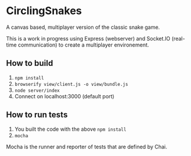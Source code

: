 # CirclingSnakes
A canvas based, multiplayer version of the classic snake game.

This is a work in progress using Express (webserver) and Socket.IO (real-time communication) to create a multiplayer environement.

## How to build
1. `npm install`
2. `browserify view/client.js -o view/bundle.js`
2. `node server/index`
3. Connect on localhost:3000 (default port)


## How to run tests
1. You built the code with the above `npm install`
2. `mocha`

Mocha is the runner and reporter of tests that are defined by Chai.